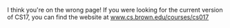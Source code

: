 I think you're on the wrong page! If you were looking for the current version of CS17, you can find the website at www.cs.brown.edu/courses/cs017
